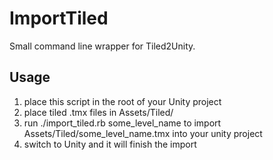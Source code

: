 # ImportTiled
Small command line wrapper for Tiled2Unity.

## Usage

1. place this script in the root of your Unity project
2. place tiled .tmx files in Assets/Tiled/
3. run ./import_tiled.rb some_level_name to import Assets/Tiled/some_level_name.tmx into your unity project
4. switch to Unity and it will finish the import
